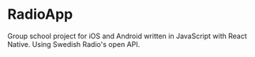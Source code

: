 # RadioApp

Group school project for iOS and Android written in JavaScript with React Native. Using Swedish Radio's open API.
